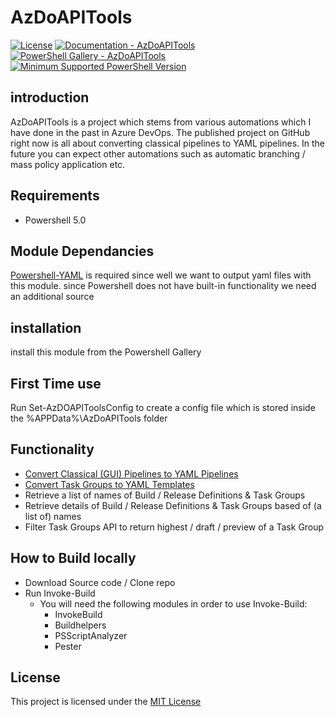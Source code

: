 # AzDoAPITools

<!-- [![Build Status]()]() -->
[![License](https://img.shields.io/badge/license-MIT-blue.svg)](https://github.com/Continuous-Data/AzDoAPITools/blob/master/LICENSE)
[![Documentation - AzDoAPITools](https://img.shields.io/badge/Documentation-AzDoAPITools-blue.svg)](https://github.com/Continuous-Data/AzDoAPITools/blob/master/docs/readme.md)
[![PowerShell Gallery - AzDoAPITools](https://img.shields.io/badge/PowerShell%20Gallery-AzDoAPITools-blue.svg)](https://www.powershellgallery.com/packages/AzDoAPITools)
[![Minimum Supported PowerShell Version](https://img.shields.io/badge/PowerShell-5.0-blue.svg)](https://github.com/PowerShell/PowerShell)

## introduction

AzDoAPITools is a project which stems from various automations which I have done in the past in Azure DevOps. The published project on GitHub right now is all about converting classical pipelines to YAML pipelines. In the future you can expect other automations such as automatic branching / mass policy application etc.

## Requirements

- Powershell 5.0

## Module Dependancies

[Powershell-YAML](https://www.powershellgallery.com/packages/powershell-yaml) is required since well we want to output yaml files with this module. since Powershell does not have built-in functionality we need an additional source

## installation

install this module from the Powershell Gallery

## First Time use

Run Set-AzDOAPIToolsConfig to create a config file which is stored inside the %APPData%\AzDoAPITools folder

## Functionality

- [Convert Classical (GUI) Pipelines to YAML Pipelines](/docs/classic-to-yaml-conversion.md)
- [Convert Task Groups to YAML Templates](/docs/classic-to-yaml-conversion.md)
- Retrieve a list of names of Build / Release Definitions & Task Groups
- Retrieve details of Build / Release Definitions & Task Groups based of (a list of) names
- Filter Task Groups API to return highest / draft / preview of a Task Group

## How to Build locally

- Download Source code / Clone repo
- Run Invoke-Build
  - You will need the following modules in order to use Invoke-Build:
    - InvokeBuild
    - Buildhelpers
    - PSScriptAnalyzer
    - Pester

## License

This project is licensed under the [MIT License](https://github.com/tsteenbakkers/AzDoAPITools/blob/master/LICENSE.md)
